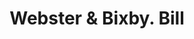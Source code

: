 ---
doi: 10.7916/D85T4XK5
date_other: '1850'
date_other_textual: 1850-1859
form: printed ephemera
genre:
- Invoices
name:
- Webster & Bixby
object_in_context_url: https://biggert.cul.columbia.edu/items/view/ave_biggert_00772
subject_hierarchical_geographic:
- Concord, New Hampshire, United States
subject_name:
- Webster & Bixby
title: Webster & Bixby. Bill
sort_title: Webster & Bixby. Bill
call_number: ave_biggert_00772
coordinates:
- 43.20666666666667,-71.53805555555556
pid: ave_biggert_00772
identifiers: ave_biggert_00772
canvas_id: ldpd:396044
permalink: "/items/ave_biggert_00772/"
layout: iiif-image-page
---
